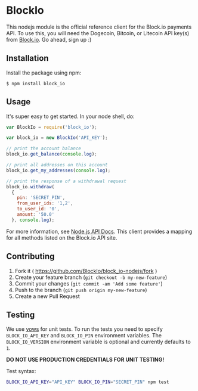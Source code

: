 # BlockIo

This nodejs module is the official reference client for the Block.io payments 
API. To use this, you will need the Dogecoin, Bitcoin, or Litecoin API key(s) 
from <a href="https://block.io" target="_blank">Block.io</a>. Go ahead, sign 
up :)

## Installation

Install the package using npm:

    $ npm install block_io

## Usage

It's super easy to get started. In your node shell, do:

```javascript
var BlockIo = require('block_io');

var block_io = new BlockIo('API_KEY');

// print the account balance
block_io.get_balance(console.log);

// print all addresses on this account
block_io.get_my_addresses(console.log);

// print the response of a withdrawal request
block_io.withdraw(
  { 
    pin: 'SECRET_PIN', 
    from_user_ids: '1,2', 
    to_user_id: '0', 
    amount: '50.0' 
  }, console.log);
```

For more information, see [Node.js API Docs](https://block.io/api/nodejs). 
This client provides a mapping for all methods listed on the Block.io API 
site.

## Contributing

1. Fork it ( https://github.com/BlockIo/block_io-nodejs/fork )
2. Create your feature branch (`git checkout -b my-new-feature`)
3. Commit your changes (`git commit -am 'Add some feature'`)
4. Push to the branch (`git push origin my-new-feature`)
5. Create a new Pull Request

## Testing

We use [vows](http://vowsjs.org/) for unit tests. To run the tests you need to 
specify ```BLOCK_IO_API_KEY``` and ```BLOCK_IO_PIN``` environment variables. The
```BLOCK_IO_VERSION``` environment variable is optional and currently defaults
to ```1```.

**DO NOT USE PRODUCTION CREDENTIALS FOR UNIT TESTING!** 

Test syntax:

```bash
BLOCK_IO_API_KEY="API_KEY" BLOCK_IO_PIN="SECRET_PIN" npm test
```
